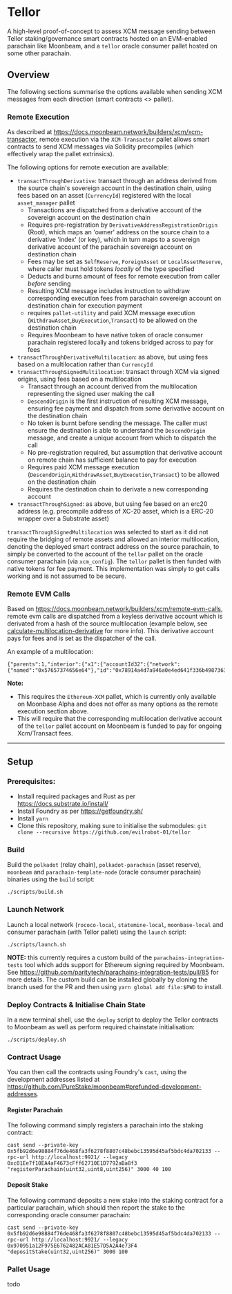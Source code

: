 # Tellor
A high-level proof-of-concept to assess XCM message sending between Tellor staking/governance smart contracts hosted on an 
EVM-enabled parachain like Moonbeam, and a `tellor` oracle consumer pallet hosted on some other parachain.

## Overview
The following sections summarise the options available when sending XCM messages from each direction (smart contracts <> pallet).

### Remote Execution
As described at https://docs.moonbeam.network/builders/xcm/xcm-transactor, remote execution via the `XCM-Transactor` 
pallet allows smart contracts to send XCM messages via Solidity precompiles (which effectively wrap the pallet extrinsics).

The following options for remote execution are available:
- `transactThroughDerivative`: transact through an address derived from the source chain's sovereign account in the destination chain, using fees based on an asset (`CurrencyId`) registered with the local `asset_manager` pallet
  - Transactions are dispatched from a derivative account of the sovereign account on the destination chain
  - Requires pre-registration by `DerivativeAddressRegistrationOrigin` (Root), which maps an 'owner' address on the source chain to a derivative 'index' (or key), which in turn maps to a sovereign derivative account of the parachain sovereign account on destination chain
  - Fees may be set as `SelfReserve`, `ForeignAsset` or `LocalAssetReserve`, where caller must hold tokens _locally_ of the type specified
  - Deducts and burns amount of fees for remote execution from caller _before_ sending
  - Resulting XCM message includes instruction to withdraw corresponding execution fees from parachain sovereign account on destination chain for execution payment
  - requires `pallet-utility` and paid XCM message execution (`WithdrawAsset`,`BuyExecution`,`Transact`) to be allowed on the destination chain
  - Requires Moonbeam to have native token of oracle consumer parachain registered locally and tokens bridged across to pay for fees
- `transactThroughDerivativeMultilocation`: as above, but using fees based on a multilocation rather than `CurrencyId`
- `transactThroughSignedMultilocation`: transact through XCM via signed origins, using fees based on a multilocation
  - Transact through an account derived from the multilocation representing the signed user making the call 
  - `DescendOrigin` is the first instruction of resulting XCM message, ensuring fee payment and dispatch from some derivative account on the destination chain
  - No token is burnt before sending the message. The caller must ensure the destination is able to understand the `DescendOrigin` message, and create a unique account from which to dispatch the call
  - No pre-registration required, but assumption that derivative account on remote chain has sufficient balance to pay for execution
  - Requires paid XCM message execution (`DescendOrigin`,`WithdrawAsset`,`BuyExecution`,`Transact`) to be allowed on the destination chain
  - Requires the destination chain to derivate a new corresponding account
- `transactThroughSigned`: as above, but using fee based on an erc20 address (e.g. precompile address of XC-20 asset, which is a ERC-20 wrapper over a Substrate asset)

`transactThroughSignedMultilocation` was selected to start as it did not require the bridging of remote assets and allowed 
an interior multilocation, denoting the deployed smart contract address on the source parachain, to simply be converted to 
the account of the `tellor` pallet on the oracle consumer parachain (via `xcm_config`). The `tellor` pallet is then funded 
with native tokens for fee payment. This implementation was simply to get calls working and is not assumed to be secure.

### Remote EVM Calls
Based on https://docs.moonbeam.network/builders/xcm/remote-evm-calls, remote evm calls are dispatched from a keyless 
derivative account which is derivated from a hash of the source multilocation (example below, see [calculate-multilocation-derivative](https://docs.moonbeam.network/builders/xcm/remote-evm-calls/#calculate-multilocation-derivative) for more info). This derivative account pays for fees and is set as
the dispatcher of the call.

An example of a multilocation:
```
{"parents":1,"interior":{"x1":{"accountId32":{"network":{"named":"0x57657374656e64"},"id":"0x78914a4d7a946a0e4ed641f336b498736336e05096e342c799cc33c0f868d62f"}}}}
```

**Note:** 
- This requires the `Ethereum-XCM` pallet, which is currently only available on Moonbase Alpha and does not offer 
as many options as the remote execution section above.
- This will require that the corresponding multilocation derivative account of the `tellor` pallet account on Moonbeam is funded to pay for ongoing Xcm/Transact fees.

---

## Setup

### Prerequisites:
- Install required packages and Rust as per https://docs.substrate.io/install/
- Install Foundry as per https://getfoundry.sh/
- Install `yarn`
- Clone this repository, making sure to initialise the submodules: `git clone --recursive https://github.com/evilrobot-01/tellor`

### Build
Build the `polkadot` (relay chain), `polkadot-parachain` (asset reserve), `moonbeam` and `parachain-template-node` (oracle consumer parachain) binaries using the `build` script:
  ```
  ./scripts/build.sh
  ```
### Launch Network
Launch a local network (`rococo-local`, `statemine-local`, `moonbase-local` and consumer parachain (with Tellor pallet) using the `launch` script:
```
./scripts/launch.sh
``` 
**NOTE:** this currently requires a custom build of the `parachains-integration-tests` tool which adds support for Ethereum signing required by Moonbeam. 
See https://github.com/paritytech/parachains-integration-tests/pull/85 for more details. The custom build can be installed globally by cloning the branch used for the PR and then using `yarn global add file:$PWD` to install.

### Deploy Contracts & Initialise Chain State
In a new terminal shell, use the `deploy` script to deploy the Tellor contracts to Moonbeam as well as perform required chainstate initialisation:
```
./scripts/deploy.sh
```

### Contract Usage
You can then call the contracts using Foundry's `cast`, using the development addresses listed at https://github.com/PureStake/moonbeam#prefunded-development-addresses.

#### Register Parachain
The following command simply registers a parachain into the staking contract:
```
cast send --private-key 0x5fb92d6e98884f76de468fa3f6278f8807c48bebc13595d45af5bdc4da702133 --rpc-url http://localhost:9921/ --legacy 0xc01Ee7f10EA4aF4673cFff62710E1D7792aBa8f3 "registerParachain(uint32,uint8,uint256)" 3000 40 100
```

#### Deposit Stake
The following command deposits a new stake into the staking contract for a particular parachain, which should then report the stake to the corresponding oracle consumer parachain:
```
cast send --private-key 0x5fb92d6e98884f76de468fa3f6278f8807c48bebc13595d45af5bdc4da702133 --rpc-url http://localhost:9921/ --legacy 0x970951a12F975E6762482ACA81E57D5A2A4e73F4 "depositStake(uint32,uint256)" 3000 100
```

### Pallet Usage
todo